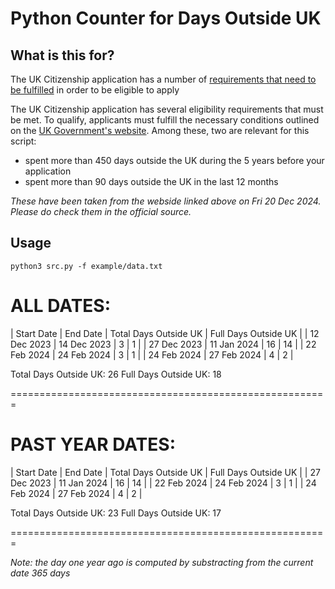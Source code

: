 # Python Counter for Days Outside UK

## What is this for?

The UK Citizenship application has a number of [requirements that need to be fulfilled](https://www.gov.uk/apply-citizenship-indefinite-leave-to-remain) in order to be eligible to apply

The UK Citizenship application has several eligibility requirements that must be met. To qualify, applicants must fulfill the necessary conditions outlined on the [UK Government's website](https://www.gov.uk/apply-citizenship-indefinite-leave-to-remain). Among these, two are relevant for this script:

- spent more than 450 days outside the UK during the 5 years before your application
- spent more than 90 days outside the UK in the last 12 months

*These have been taken from the webside linked above on Fri 20 Dec 2024. Please do check them in the official source.*


## Usage

```
python3 src.py -f example/data.txt
```

ALL DATES:
=======================================================

| Start Date  | End Date    | Total Days Outside UK | Full Days Outside UK |
| 12 Dec 2023 | 14 Dec 2023 |                     3 |                    1 |
| 27 Dec 2023 | 11 Jan 2024 |                    16 |                   14 |
| 22 Feb 2024 | 24 Feb 2024 |                     3 |                    1 |
| 24 Feb 2024 | 27 Feb 2024 |                     4 |                    2 |

Total Days Outside UK: 26
Full Days Outside UK: 18

=======================================================

PAST YEAR DATES:
=======================================================

| Start Date  | End Date    | Total Days Outside UK | Full Days Outside UK |
| 27 Dec 2023 | 11 Jan 2024 |                    16 |                   14 |
| 22 Feb 2024 | 24 Feb 2024 |                     3 |                    1 |
| 24 Feb 2024 | 27 Feb 2024 |                     4 |                    2 |

Total Days Outside UK: 23
Full Days Outside UK: 17

=======================================================

*Note: the day one year ago is computed by substracting from the current date 365 days*
